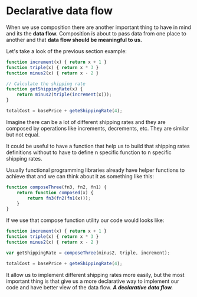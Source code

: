 # Declarative data flow

When we use composition there are another important thing to have in mind and its the **data flow.** Composition is about to pass data from one place to another and that **data flow should be meaningful to us.** 

Let's take a look of the previous section example: 

```js
function increment(x) { return x + 1 }
function triple(x) { return x * 3 }
function minus2(x) { return x - 2 }

// Calculate the shipping rate
function getShippingRate(x) {
    return minus2(triple(increment(x)));
}

totalCost = basePrice + geteShippingRate(4);
```

Imagine there can be a lot of different shipping rates and they are composed by operations like increments, decrements, etc. They are similar but not equal. 

It could be useful to have a function that help us to build that shipping rates definitions without to have to define n specific function to n specific shipping rates.

Usually functional programming libraries already have helper functions to achieve that and we can think about it as something like this:

```js
function composeThree(fn3, fn2, fn1) {
    return function composed(x) {
        return fn3(fn2(fn1(x)));
    }
}
```

If we use that compose function utility our code would looks like:

```js
function increment(x) { return x + 1 }
function triple(x) { return x * 3 }
function minus2(x) { return x - 2 }

var getShippingRate = composeThree(minus2, triple, increment);

totalCost = basePrice + geteShippingRate(4);
```

It allow us to implement different shipping rates more easily, but the most important thing is that give us a more declarative way to implement our code and have better view of the data flow. ***A declarative data flow.***